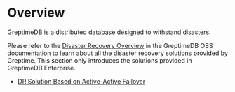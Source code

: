 # Overview

GreptimeDB is a distributed database designed to withstand disasters.

Please refer to the [Disaster Recovery Overview](/user-guide/administration/disaster-recovery/overview.md) in the GreptimeDB OSS documentation to learn about all the disaster recovery solutions provided by Greptime.
This section only introduces the solutions provided in GreptimeDB Enterprise.

- [DR Solution Based on Active-Active Failover](./dr-solution-based-on-active-active-failover.md)

